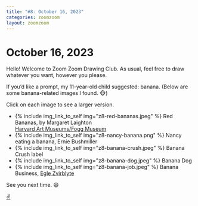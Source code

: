 ```yaml
---
title: "#8: October 16, 2023"
categories: zoomzoom
layout: zoomzoom
---
```


# October 16, 2023

Hello! Welcome to Zoom Zoom Drawing Club. As usual, feel free to draw whatever you want, however you please.

If you’d like a prompt, my 11-year-old child suggested: banana. (Below are some banana-related images I found. 🐵)

Click on each image to see a larger version.


<ul class="reference-photos">
  <li>
    {% include img_link_to_self img="z8-red-bananas.jpeg" %}
    <span>Red Bananas, by Margaret Laighton<br>
      <a href="https://harvardartmuseums.org/collections/object/306663">Harvard Art Museums/Fogg Museum</a>
    </span>
  </li>
  <li>
    {% include img_link_to_self img="z8-nancy-banana.png" %}
    <span>Nancy eating a banana, Ernie Bushmiller</span>
  </li>
  <li>
    {% include img_link_to_self img="z8-banana-crush.jpeg" %}
    <span>Banana Crush label</span>
  </li>
  <li>
    {% include img_link_to_self img="z8-banana-dog.jpeg" %}
    <span>Banana Dog</span>
  </li>
  <li>
    {% include img_link_to_self img="z8-banana-job.jpeg" %}
    <span>Banana Business, <a href="https://www.eglezvirblyte.com">Egle Zvirblyte</a></span>
  </li>
</ul>

See you next time. 😄

<div class="footer-symbol"><a href="https://mrshawnliu.com">✌</a></div>
